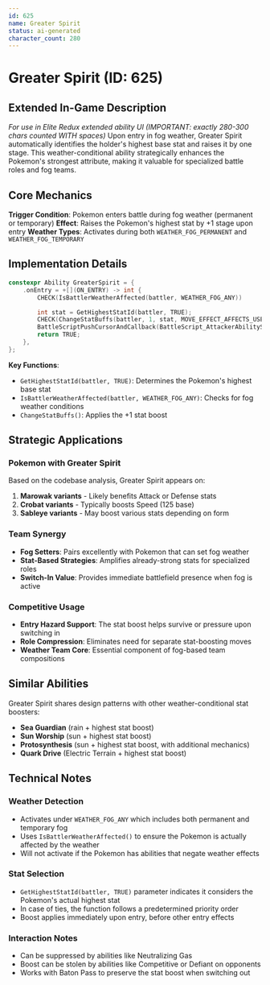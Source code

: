 ```yaml
---
id: 625
name: Greater Spirit
status: ai-generated
character_count: 280
---
```


# Greater Spirit (ID: 625)

## Extended In-Game Description
*For use in Elite Redux extended ability UI (IMPORTANT: exactly 280-300 chars counted WITH spaces)*
Upon entry in fog weather, Greater Spirit automatically identifies the holder's highest base stat and raises it by one stage. This weather-conditional ability strategically enhances the Pokemon's strongest attribute, making it valuable for specialized battle roles and fog teams.

## Core Mechanics

**Trigger Condition**: Pokemon enters battle during fog weather (permanent or temporary)
**Effect**: Raises the Pokemon's highest stat by +1 stage upon entry
**Weather Types**: Activates during both `WEATHER_FOG_PERMANENT` and `WEATHER_FOG_TEMPORARY`

## Implementation Details

```cpp
constexpr Ability GreaterSpirit = {
    .onEntry = +[](ON_ENTRY) -> int {
        CHECK(IsBattlerWeatherAffected(battler, WEATHER_FOG_ANY))

        int stat = GetHighestStatId(battler, TRUE);
        CHECK(ChangeStatBuffs(battler, 1, stat, MOVE_EFFECT_AFFECTS_USER, NULL))
        BattleScriptPushCursorAndCallback(BattleScript_AttackerAbilityStatRaiseEnd3);
        return TRUE;
    },
};
```

**Key Functions**:
- `GetHighestStatId(battler, TRUE)`: Determines the Pokemon's highest base stat
- `IsBattlerWeatherAffected(battler, WEATHER_FOG_ANY)`: Checks for fog weather conditions
- `ChangeStatBuffs()`: Applies the +1 stat boost

## Strategic Applications

### Pokemon with Greater Spirit
Based on the codebase analysis, Greater Spirit appears on:
1. **Marowak variants** - Likely benefits Attack or Defense stats
2. **Crobat variants** - Typically boosts Speed (125 base)
3. **Sableye variants** - May boost various stats depending on form

### Team Synergy
- **Fog Setters**: Pairs excellently with Pokemon that can set fog weather
- **Stat-Based Strategies**: Amplifies already-strong stats for specialized roles
- **Switch-In Value**: Provides immediate battlefield presence when fog is active

### Competitive Usage
- **Entry Hazard Support**: The stat boost helps survive or pressure upon switching in
- **Role Compression**: Eliminates need for separate stat-boosting moves
- **Weather Team Core**: Essential component of fog-based team compositions

## Similar Abilities
Greater Spirit shares design patterns with other weather-conditional stat boosters:
- **Sea Guardian** (rain + highest stat boost)
- **Sun Worship** (sun + highest stat boost)
- **Protosynthesis** (sun + highest stat boost, with additional mechanics)
- **Quark Drive** (Electric Terrain + highest stat boost)

## Technical Notes

### Weather Detection
- Activates under `WEATHER_FOG_ANY` which includes both permanent and temporary fog
- Uses `IsBattlerWeatherAffected()` to ensure the Pokemon is actually affected by the weather
- Will not activate if the Pokemon has abilities that negate weather effects

### Stat Selection
- `GetHighestStatId(battler, TRUE)` parameter indicates it considers the Pokemon's actual highest stat
- In case of ties, the function follows a predetermined priority order
- Boost applies immediately upon entry, before other entry effects

### Interaction Notes
- Can be suppressed by abilities like Neutralizing Gas
- Boost can be stolen by abilities like Competitive or Defiant on opponents
- Works with Baton Pass to preserve the stat boost when switching out